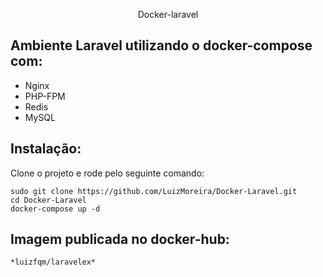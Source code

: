 <p align="center">Docker-laravel</p>

## Ambiente Laravel utilizando o docker-compose com:
- Nginx
- PHP-FPM
- Redis
- MySQL

## Instalação:
Clone o projeto e rode pelo seguinte comando:

```
sudo git clone https://github.com/LuizMoreira/Docker-Laravel.git
cd Docker-Laravel
docker-compose up -d
```

## Imagem publicada no docker-hub:

```
*luizfqm/laravelex*
```
